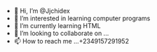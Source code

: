 - 👋 Hi, I’m @Jjchidex
- 👀 I’m interested in learning computer programs
- 🌱 I’m currently learning HTML
- 💞️ I’m looking to collaborate on ...
- 📫 How to reach me ...+2349157291952

<!---
Jjchidex/Jjchidex is a ✨ special ✨ repository because its `README.md` (this file) appears on your GitHub profile.
You can click the Preview link to take a look at your changes.
--->

